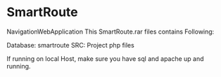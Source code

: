 # SmartRoute
NavigationWebApplication
This SmartRoute.rar files contains Following:

Database: smartroute
SRC: Project php files

If running on local Host, make sure you have sql and apache up and running.
